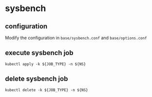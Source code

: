 
# sysbench

## configuration

Modify the configuration in `base/sysbench.conf` and `base/options.conf` 

## execute sysbench job

```shell
kubectl apply -k ${JOB_TYPE} -n ${NS}
```

## delete sysbench job

```shell
kubectl delete -k ${JOB_TYPE} -n ${NS}
```
